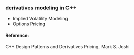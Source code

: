 ### derivatives modeling in C++

- Implied Volatility Modeling 
- Options Pricing

#### Reference:

C++ Design Patterns and Derivatives Pricing, Mark S. Joshi
